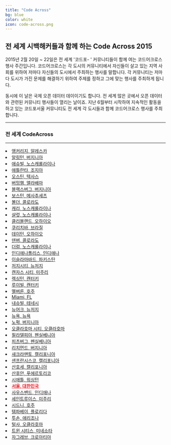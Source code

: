 ```yaml
---
title: "Code Across"
bg: blue
color: white
icon: code-across.png
---
```


## 전 세계 시백해커들과 함께 하는 Code Across 2015

2015년 2월 20일 ~ 22일은 전 세계 '코드포- ' 커뮤니티들이 함께 여는 코드어크로스 행사 주간입니다. 코드어크로스는 각 도시의 커뮤니티에서 자신들이 살고 있는 지역 사회를 위하여 저마다 자신들의 도시에서 주최하는 행사를 말합니다. 각 커뮤니티는 저마다 도시가 가진 문제를 해결하기 위하여 주제를 정하고 그에 맞는 행사를 주최하게 됩니다.

동시에 이 날은 국제 오픈 데이터 데이이기도 합니다. 전 세계 많은 곳에서 오픈 데이터와 관련된 커뮤니티 행사들이 열리는 날이죠. 지난 6월부터 시작하여 지속적인 활동을 하고 있는 코드포서울 커뮤니티도 전 세계 각 도시들과 함께 코드어크로스 행사를 주최합니다.

-------------------------

### 전 세계 CodeAcross
-------------------------



<div class="column small">
  <li><a href="http://www.meetup.com/Code-for-Anchorage">앵커리지, 알레스카</a></li>
  <li><a href="https://www.eventbrite.com/e/codeacross-northern-virginia-nova-2015-tickets-15388623788">알링턴, 버지니아</a></li>
  <li><a href="https://www.eventbrite.com/e/asheville-codeacross-2015-tickets-14994936258">애슈빌, 노스캐롤라이나</a></li>
  <li><a href="https://nvite.com/codeacross/e7c8">애틀란타, 조지아</a></li>
  <li><a href="http://www.open-austin.org/article/1390">오스틴, 텍사스</a></li>
  <li><a href="http://www.codeforbirmingham.org/">버밍햄, 앨라배마</a></li>
  <li><a href="https://www.eventbrite.com/e/codeacross-open-data-day-2015-tickets-15366576845">블랙스버그, 버지니아</a></li>
  <li><a href="http://www.meetup.com/Code-for-Boston/events/219132652/">보스턴, 메사추세츠</a></li>
  <li><a href="https://www.eventbrite.com/e/crafting-civic-tech-the-housing-edition-tickets-14943468316">볼더, 콜로라도</a></li>
  <li><a href="http://triangleopendataday.org/">캐리, 노스캐롤라이나</a></li>
  <li><a href="http://www.meetup.com/Code-For-Charlotte/">샬럿, 노스캐롤라이나</a></li>
  <li><a href="http://www.meetup.com/cleveland-civic-hacking/events/220019305/">클리블랜드, 오하이오</a></li>
  <li><a href="http://www.meetup.com/OpenBrazil/">쿠리치바, 브라질</a></li>
  <li><a href="http://codefordayton.org/">데이턴, 오하이오</a></li>
  <li><a href="http://www.meetup.com/CodeForDenver/events/219598454/">덴버, 콜로라도</a></li>
  <li><a href="http://triangleopendataday.com/">더럼, 노스캐롤라이나</a></li>
</div>
<div class="column small">
  <li><a href="https://www.eventbrite.com/e/code-across-2015-indianapolis-tickets-15576369340">인디애나폴리스, 인디애나</a></li>
  <li><a href="http://codeforpakistan.org/event/isbhacks/">이슬라마바드, 파키스탄</a></li>
  <li><a href="http://codeforjc.org/">저지시티, 뉴저지</a></li>
  <li><a href="http://codeforkc.org/#codeaccross2015">캔자스 시티, 미주리</a></li>
  <li><a href="https://www.eventbrite.com/e/codeacross-2015-tickets-15386228624">렉싱턴, 캔터키</a></li>
  <li><a href="http://www.meetup.com/Louisville-Civic-Data-Alliance/events/219829803/">루이빌, 캔터키</a></li>
  <li><a href="https://www.eventbrite.com.au/e/international-open-data-day-tickets-15462111592">멜버른, 호주</a></li>
  <li><a href="http://codeformiami.org/code-across-2015">Miami, FL</a></li>
  <li><a href="http://www.meetup.com/code-for-nashville/events/219083666/">내슈빌, 테네시</a></li>
  <li><a href="http://codefornewark.org/">뉴어크, 뉴저지</a></li>
  <li><a href="https://www.eventbrite.com/e/codeacross-nyc-2015-nycs-opendata-civictech-festival-tickets-15578652168">뉴욕, 뉴욕</a></li>
  <li><a href="http://code4hr.eventbrite.com">노퍽, 버지니아</a></li>
  <li><a href="http://codeforokc.org/">오클라호마 시티, 오클라호마</a></li>
  <li><a href="http://phillycodefest.com/">필라델피아, 펜실베니아</a></li>
  <li><a href="http://steelcitycodefest.org/">피츠버그, 펜실베니아</a></li>
  <li><a href="https://www.eventbrite.com/e/codeacross-rva-tickets-15303525256">리치먼드, 버지니아</a></li>
</div>
<div class="column small">
  <li><a href="http://code4sac.org/">새크라맨토, 캘리포니아</a></li>
  <li><a href="http://www.meetup.com/Code-for-San-Francisco-Civic-Hack-Night/events/219705688/">샌프란시스코, 캘리포니아</a></li>
  <li><a href="http://www.eventbrite.com/e/open-data-hack-sj-tickets-15585511685">산호세, 캘리포니아</a></li>
  <li><a href="http://code4puertorico.org/">산후안, 푸에르토리코</a></li>
  <li><a href="http://codeforseattle.org/seattle-data-day/">시애틀, 워싱턴</a></li>
  <li class="text-cfs" ><a href="http://www.meetup.com/Code-for-Seoul/events/218901704/" style="color: #ED1B24; font-weight: bold;">서울, 대한민국</a></li>
  <li><a href="https://www.eventbrite.com/e/hack-michiana-presents-codeacross-michiana-2015-tickets-15583263962">사우스밴드, 인디애나</a></li>
  <li><a href="http://www.meetup.com/Open-Data-STL/">세인트루이스, 미주리</a></li>
  <li><a href="https://www.eventbrite.com.au/e/international-open-data-day-sydney-tickets-15462067460">시드니, 호주</a></li>
  <li><a href="http://www.meetup.com/Code-for-Tampa-Bay-Brigade/events/219645746/">템파베이, 플로리다</a></li>
  <li><a href="https://www.eventbrite.com/e/codeacross-2015-tickets-15321194104">투손, 애리조나</a></li>
  <li><a href="http://www.meetup.com/Code-for-Tulsa/events/219422747/">털사, 오클라호마</a></li>
  <li><a href="http://www.hennepin.us/geocode">트윈 시티스, 미네소타</a></li>
  <li><a href="http://about.codeforcroatia.org/codeacross/">자그레브, 크로아티아</a></li>
</div>
